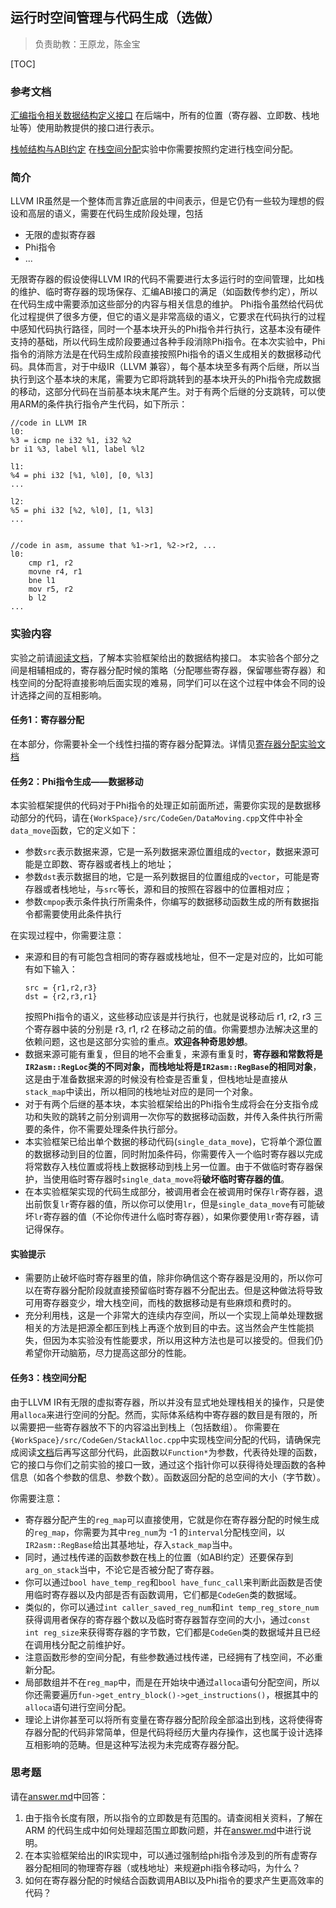 ## 运行时空间管理与代码生成（选做）

> 负责助教：王原龙，陈金宝

[TOC]

### 参考文档
[汇编指令相关数据结构定义接口](AsmValue.md)
在后端中，所有的位置（寄存器、立即数、栈地址等）使用助教提供的接口进行表示。

[栈帧结构与ABI约定](StackFrameAndABI.md)
在[栈空间分配](##栈空间分配)实验中你需要按照约定进行栈空间分配。

### 简介
LLVM IR虽然是一个整体而言靠近底层的中间表示，但是它仍有一些较为理想的假设和高层的语义，需要在代码生成阶段处理，包括
- 无限的虚拟寄存器
- Phi指令
- ...

无限寄存器的假设使得LLVM IR的代码不需要进行太多运行时的空间管理，比如栈的维护、临时寄存器的现场保存、汇编ABI接口的满足（如函数传参约定），所以在代码生成中需要添加这些部分的内容与相关信息的维护。
Phi指令虽然给代码优化过程提供了很多方便，但它的语义是非常高级的语义，它要求在代码执行的过程中感知代码执行路径，同时一个基本块开头的Phi指令并行执行，这基本没有硬件支持的基础，所以代码生成阶段要通过各种手段消除Phi指令。在本次实验中，Phi指令的消除方法是在代码生成阶段直接按照Phi指令的语义生成相关的数据移动代码。具体而言，对于中级IR（LLVM 兼容），每个基本块至多有两个后继，所以当执行到这个基本块的末尾，需要为它即将跳转到的基本块开头的Phi指令完成数据的移动，这部分代码在当前基本块末尾产生。对于有两个后继的分支跳转，可以使用ARM的条件执行指令产生代码，如下所示：
```
//code in LLVM IR
l0:
%3 = icmp ne i32 %1, i32 %2
br i1 %3, label %l1, label %l2

l1:
%4 = phi i32 [%1, %l0], [0, %l3]
...

l2:
%5 = phi i32 [%2, %l0], [1, %l3]
...


//code in asm, assume that %1->r1, %2->r2, ...
l0:
    cmp r1, r2
    movne r4, r1
    bne l1
    mov r5, r2
    b l2
...
```

### 实验内容
实验之前请[阅读文档](#参考文档)，了解本实验框架给出的数据结构接口。
本实验各个部分之间是相辅相成的，寄存器分配时候的策略（分配哪些寄存器，保留哪些寄存器）和栈空间的分配将直接影响后面实现的难易，同学们可以在这个过程中体会不同的设计选择之间的互相影响。

#### 任务1：寄存器分配
在本部分，你需要补全一个线性扫描的寄存器分配算法。详情见[寄存器分配实验文档](RegAlloc.md)

#### 任务2：Phi指令生成——数据移动
本实验框架提供的代码对于Phi指令的处理正如前面所述，需要你实现的是数据移动部分的代码，请在`{WorkSpace}/src/CodeGen/DataMoving.cpp`文件中补全`data_move`函数，它的定义如下：
- 参数`src`表示数据来源，它是一系列数据来源位置组成的`vector`，数据来源可能是立即数、寄存器或者栈上的地址；
- 参数`dst`表示数据目的地，它是一系列数据目的位置组成的`vector`，可能是寄存器或者栈地址，与`src`等长，源和目的按照在容器中的位置相对应；
- 参数`cmpop`表示条件执行所需条件，你编写的数据移动函数生成的所有数据指令都需要使用此条件执行

在实现过程中，你需要注意：
- 来源和目的有可能包含相同的寄存器或栈地址，但不一定是对应的，比如可能有如下输入：
  ```
  src = {r1,r2,r3}
  dst = {r2,r3,r1}
  ```
  按照Phi指令的语义，这些移动应该是并行执行，也就是说移动后 r1, r2, r3 三个寄存器中装的分别是 r3, r1, r2 在移动之前的值。你需要想办法解决这里的依赖问题，这也是这部分实验的重点。**欢迎各种奇思妙想**。
- 数据来源可能有重复，但目的地不会重复，来源有重复时，**寄存器和常数将是`IR2asm::RegLoc`类的不同对象，而栈地址将是`IR2asm::RegBase`的相同对象**，这是由于准备数据来源的时候没有检查是否重复，但栈地址是直接从`stack_map`中读出，所以相同的栈地址对应的是同一个对象。
- 对于有两个后继的基本块，本实验框架给出的Phi指令生成将会在分支指令成功和失败的跳转之前分别调用一次你写的数据移动函数，并传入条件执行所需要的条件，你不需要处理条件执行部分。
- 本实验框架已给出单个数据的移动代码(`single_data_move`)，它将单个源位置的数据移动到目的位置，同时附加条件码，你需要传入一个临时寄存器以完成将常数存入栈位置或将栈上数据移动到栈上另一位置。由于不做临时寄存器保护，当使用临时寄存器时`single_data_move`将**破坏临时寄存器的值**。
- 在本实验框架实现的代码生成部分，被调用者会在被调用时保存`lr`寄存器，退出前恢复`lr`寄存器的值，所以你可以使用`lr`，但是`single_data_move`有可能破坏`lr`寄存器的值（不论你传进什么临时寄存器），如果你要使用`lr`寄存器，请记得保存。

#### 实验提示
- 需要防止破坏临时寄存器里的值，除非你确信这个寄存器是没用的，所以你可以在寄存器分配阶段就直接预留临时寄存器不分配出去。但是这种做法将导致可用寄存器变少，增大栈空间，而栈的数据移动是有些麻烦和费时的。
- 充分利用栈，这是一个非常大的连续内存空间，所以一个实现上简单处理数据相关的方法是把源全都压到栈上再逐个放到目的中去。这当然会产生性能损失，但因为本实验没有性能要求，所以用这种方法也是可以接受的。但我们仍希望你开动脑筋，尽力提高这部分的性能。

#### 任务3：栈空间分配
由于LLVM IR有无限的虚拟寄存器，所以并没有显式地处理栈相关的操作，只是使用`alloca`来进行空间的分配。然而，实际体系结构中寄存器的数目是有限的，所以需要把一些寄存器放不下的内容溢出到栈上（包括数组）。
你需要在`{WorkSpace}/src/CodeGen/StackAlloc.cpp`中实现栈空间分配的代码，请确保完成阅读[文档](#参考文档)后再写这部分代码，此函数以`Function*`为参数，代表待处理的函数，它的接口与你们之前实验的接口一致，通过这个指针你可以获得待处理函数的各种信息（如各个参数的信息、参数个数）。函数返回分配的总空间的大小（字节数）。

你需要注意：
- 寄存器分配产生的`reg_map`可以直接使用，它就是你在寄存器分配的时候生成的`reg_map`，你需要为其中`reg_num`为 -1 的`interval`分配栈空间，以`IR2asm::RegBase`给出其基地址，存入`stack_map`当中。
- 同时，通过栈传递的函数参数在栈上的位置（如ABI约定）还要保存到`arg_on_stack`当中，不论它是否被分配了寄存器。
- 你可以通过`bool have_temp_reg`和`bool have_func_call`来判断此函数是否使用临时寄存器以及内部是否有函数调用，它们都是`CodeGen`类的数据域。
- 类似的，你可以通过`int caller_saved_reg_num`和`int temp_reg_store_num`获得调用者保存的寄存器个数以及临时寄存器暂存空间的大小，通过`const int reg_size`来获得寄存器的字节数，它们都是`CodeGen`类的数据域并且已经在调用栈分配之前维护好。
- 注意函数形参的空间分配，有些参数通过栈传递，已经拥有了栈空间，不必重新分配。
- 局部数组并不在`reg_map`中，而是在开始块中通过`alloca`语句分配空间，所以你还需要遍历`fun->get_entry_block()->get_instructions()`，根据其中的`alloca`语句进行空间分配。
- 理论上讲你甚至可以将所有变量在寄存器分配阶段全部溢出到栈，这将使得寄存器分配的代码非常简单，但是代码将经历大量内存操作，这也属于设计选择互相影响的范畴。但是这种写法视为未完成寄存器分配。

### 思考题

请在[answer.md](answer.md)中回答：

1. 由于指令长度有限，所以指令的立即数是有范围的。请查阅相关资料，了解在ARM 的代码生成中如何处理超范围立即数问题，并在[answer.md](answer.md)中进行说明。
2. 在本实验框架给出的IR实现中，可以通过强制给phi指令涉及到的所有虚寄存器分配相同的物理寄存器（或栈地址）来规避phi指令移动吗，为什么？
3. 如何在寄存器分配的时候结合函数调用ABI以及Phi指令的要求产生更高效率的代码？



